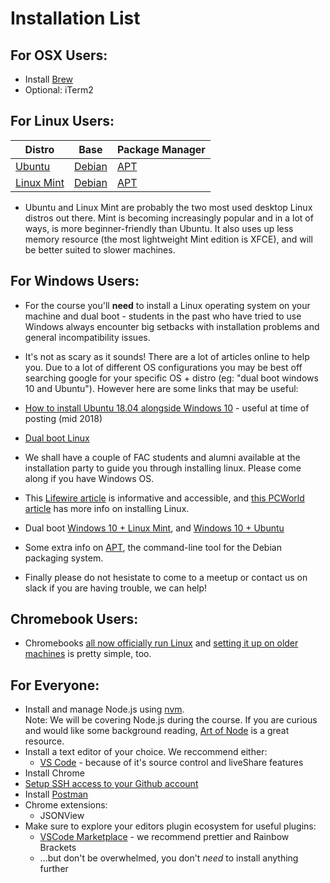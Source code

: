 # Installation List

## For OSX Users:

- Install [Brew](http://brew.sh/)
- Optional: iTerm2

## For Linux Users:  

| Distro        | Base           | Package Manager | 
|-------------|-------------|-----  
| [Ubuntu](https://www.ubuntu.com/) | [Debian](https://www.debian.org/) | [APT](https://help.ubuntu.com/lts/serverguide/apt.html) | 
| [Linux Mint](https://linuxmint.com/) | [Debian](https://www.debian.org/) | [APT](https://help.ubuntu.com/lts/serverguide/apt.html) |  

- Ubuntu and Linux Mint are probably the two most used desktop Linux distros out there. Mint is becoming increasingly popular and in a lot of ways, is more beginner-friendly than Ubuntu. It also uses up less memory resource (the most lightweight Mint edition is XFCE), and will be better suited to slower machines.

## For Windows Users:

- For the course you'll **need** to install a Linux operating system on your machine and dual boot - students in the past who have tried to use Windows always encounter big setbacks with installation problems and general incompatibility issues.
- It's not as scary as it sounds! There are a lot of articles online to help you. Due to a lot of different OS configurations you may be best off searching google for your specific OS + distro (eg: "dual boot windows 10 and Ubuntu"). However here are some links that may be useful:

- [How to install Ubuntu 18.04 alongside Windows 10](https://askubuntu.com/questions/1031993/how-to-install-ubuntu-18-04-alongside-windows-10) - useful at time of posting (mid 2018)
- [Dual boot Linux](https://www.howtogeek.com/214571/how-to-dual-boot-linux-on-your-pc/) 
- We shall have a couple of FAC students and alumni available at the installation party to guide you through installing linux. Please come along if you have Windows OS.
- This [Lifewire article](https://www.lifewire.com/beginners-guide-to-linux-4090233) is informative and accessible, and [this PCWorld article](https://www.pcworld.com/article/2918397/how-to-get-started-with-linux-a-beginners-guide.html) has more info on installing Linux.
- Dual boot [Windows 10 + Linux Mint](https://itsfoss.com/guide-install-linux-mint-16-dual-boot-windows/), and [Windows 10 + Ubuntu](https://itsfoss.com/install-ubuntu-1404-dual-boot-mode-windows-8-81-uefi/)
- Some extra info on [APT](https://itsfoss.com/apt-command-guide/), the command-line tool for the Debian packaging system.
- Finally please do not hesistate to come to a meetup or contact us on slack if you are having trouble, we can help!

## Chromebook Users:

- Chromebooks [all now officially run Linux](https://www.techradar.com/uk/news/all-chromebooks-will-now-be-linux-ready) and [setting it up on older machines](https://support.google.com/chromebook/answer/9145439?hl=en-GB) is pretty simple, too.

## For Everyone:

- Install and manage Node.js using [nvm](https://github.com/creationix/nvm).  
Note: We will be covering Node.js during the course. If you are curious and would like some background reading, [Art of Node](https://github.com/maxogden/art-of-node) is a great resource.
- Install a text editor of your choice. We reccommend either: 
  - [VS Code](https://code.visualstudio.com/) - because of it's source control and liveShare features
- Install Chrome
- [Setup SSH access to your Github account](https://help.github.com/articles/generating-an-ssh-key/)
- Install [Postman](https://www.postman.com/)
- Chrome extensions:
  - JSONView
- Make sure to explore your editors plugin ecosystem for useful plugins:
  - [VSCode Marketplace](https://marketplace.visualstudio.com/VSCode) - we recommend prettier and Rainbow Brackets
  - ...but don't be overwhelmed, you don't _need_ to install anything further
